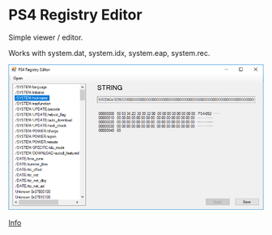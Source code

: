 # PS4 Registry Editor

Simple viewer / editor. 

Works with system.dat, system.idx, system.eap, system.rec.

<div align="center">
    <img src ="http://github.com/oct0xor/oct0xor.github.io/blob/master/assets/ps4_reg_5.png"/>
</div>

[Info](http://oct0xor.github.io/2018/02/07/ps4_registry/)